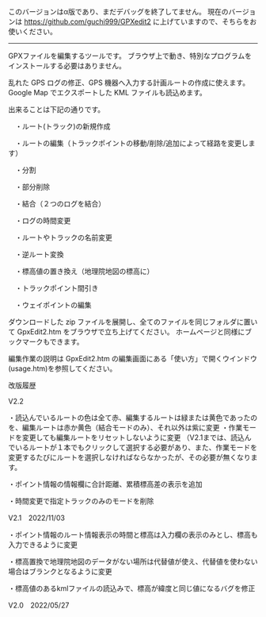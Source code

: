 このバージョンはα版であり、まだデバッグを終了してません。
現在のバージョンは https://github.com/guchi999/GPXedit2 に上げていますので、そちらをお使いください。
 
 ----------------------------------------------------------------

GPXファイルを編集するツールです。 ブラウザ上で動き、特別なプログラムをインストールする必要はありません。

乱れた GPS ログの修正、GPS 機器へ入力する計画ルートの作成に使えます。 Google Map でエクスポートした KML ファイルも読込めます。

出来ることは下記の通りです。

　・ルート(トラック)の新規作成

　・ルートの編集（トラックポイントの移動/削除/追加によって経路を変更します）

　・分割

　・部分削除

　・結合（２つのログを結合）

　・ログの時間変更

　・ルートやトラックの名前変更

　・逆ルート変換

　・標高値の置き換え（地理院地図の標高に）

　・トラックポイント間引き

　・ウェイポイントの編集

ダウンロードした zip ファイルを展開し、全てのファイルを同じフォルダに置いて GpxEdit2.htm をブラウザで立ち上げてください。 ホームページと同様にブックマークもできます。

編集作業の説明は GpxEdit2.htm の編集画面にある「使い方」で開くウインドウ(usage.htm)を参照してください。


改版履歴

V2.2

・読込んでいるルートの色は全て赤、編集するルートは緑または黄色であったのを、編集ルートは赤か黄色（結合モードのみ）、それ以外は紫に変更
・作業モードを変更しても編集ルートをリセットしないように変更
（V2.1までは、読込んでいるルートが１本でもクリックして選択する必要があり、また、作業モードを変更するたびにルートを選択しなければならなかったが、その必要が無くなります。


・ポイント情報の情報欄に合計距離、累積標高差の表示を追加

・時間変更で指定トラックのみのモードを削除


V2.1　2022/11/03

・ポイント情報のルート情報表示の時間と標高は入力欄の表示のみとし、標高も入力できるように変更

・標高置換で地理院地図のデータがない場所は代替値が使え、代替値を使わない場合はブランクとなるように変更

・標高値のあるkmlファイルの読込みで、標高が緯度と同じ値になるバグを修正

V2.0　2022/05/27




